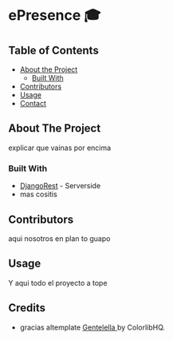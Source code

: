 # ePresence 🎓

<!-- TABLE OF CONTENTS -->
## Table of Contents

* [About the Project](#about-the-project)
  * [Built With](#built-with)
* [Contributors](#contributors)
* [Usage](#usage)
* [Contact](#contact)


<!-- ABOUT THE PROJECT -->
## About The Project

explicar que vainas por encima

### Built With
* [DjangoRest](https://www.django-rest-framework.org/) - Serverside
* mas cositis

<!-- CONTRIBUTORS -->
## Contributors

aqui nosotros en plan to guapo

<!-- GETTING STARTED -->
## Usage

Y aqui todo el proyecto a tope

## Credits

- gracias altemplate [ Gentelella ](https://github.com/ColorlibHQ/gentelella) by ColorlibHQ.



